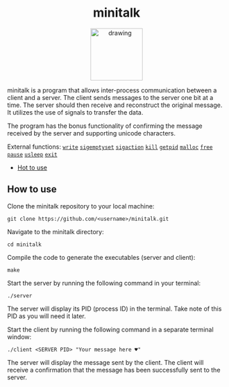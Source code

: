 <h1 align="center">minitalk</h1>

<p align="center">
<img src="https://i.imgur.com/KIzJ2vu.png" alt="drawing" width="120"/>
</p>

minitalk is a program that allows inter-process communication between a client and a server. The client sends messages to the server one bit at a time. The server should then receive and reconstruct the original message. It utilizes the use of signals to transfer the data.

The program has the bonus functionality of confirming the message received by the server and supporting unicode characters.

External functions: [`write`](https://man7.org/linux/man-pages/man2/write.2.html)  [`sigemptyset`](https://man7.org/linux/man-pages/man3/sigemptyset.3.html) [`sigaction`](https://man7.org/linux/man-pages/man2/sigaction.2.html) [`kill`](https://man7.org/linux/man-pages/man2/kill.2.html) [`getpid`](https://man7.org/linux/man-pages/man2/getpid.2.html) [`malloc`](https://man7.org/linux/man-pages/man3/malloc.3.html) [`free`](https://man7.org/linux/man-pages/man1/free.1.html) [`pause`](https://man7.org/linux/man-pages/man2/pause.2.html) [`usleep`](https://man7.org/linux/man-pages/man3/usleep.3.html) [`exit`](https://man7.org/linux/man-pages/man3/exit.3.html)

- [Hot to use](#how-to-use)

## How to use

Clone the minitalk repository to your local machine:

```
git clone https://github.com/<username>/minitalk.git
```

Navigate to the minitalk directory:

```
cd minitalk
```

Compile the code to generate the executables (server and client):

```
make
```

Start the server by running the following command in your terminal:

```
./server
```

The server will display its PID (process ID) in the terminal. Take note of this PID as you will need it later.

Start the client by running the following command in a separate terminal window:

```
./client <SERVER PID> "Your message here ♥"
```

The server will display the message sent by the client. The client will receive a confirmation that the message has been successfully sent to the server.

